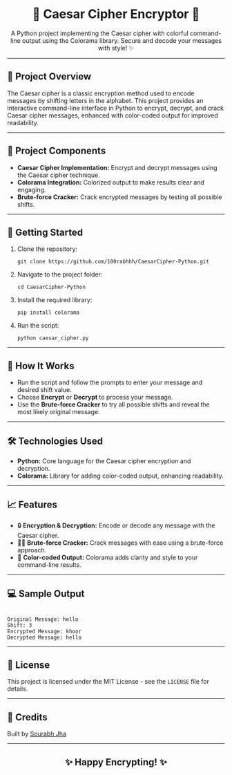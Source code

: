 <h1 align="center">🔐 Caesar Cipher Encryptor 🔐</h1>

<p align="center">A Python project implementing the Caesar cipher with colorful command-line output using the Colorama library. Secure and decode your messages with style! ✨</p>

---

<h2>📜 Project Overview</h2>

<p>The Caesar cipher is a classic encryption method used to encode messages by shifting letters in the alphabet. This project provides an interactive command-line interface in Python to encrypt, decrypt, and crack Caesar cipher messages, enhanced with color-coded output for improved readability.</p>

---

<h2>📂 Project Components</h2>

<ul>
  <li><b>Caesar Cipher Implementation:</b> Encrypt and decrypt messages using the Caesar cipher technique.</li>
  <li><b>Colorama Integration:</b> Colorized output to make results clear and engaging.</li>
  <li><b>Brute-force Cracker:</b> Crack encrypted messages by testing all possible shifts.</li>
</ul>

---

<h2>🚀 Getting Started</h2>

<ol>
  <li>Clone the repository:</li>
  <pre><code>git clone https://github.com/100rabhhh/CaesarCipher-Python.git</code></pre>
  
  <li>Navigate to the project folder:</li>
  <pre><code>cd CaesarCipher-Python</code></pre>
  
  <li>Install the required library:</li>
  <pre><code>pip install colorama</code></pre>
  
  <li>Run the script:</li>
  <pre><code>python caesar_cipher.py</code></pre>
</ol>

---

<h2>🔧 How It Works</h2>

<ul>
  <li>Run the script and follow the prompts to enter your message and desired shift value.</li>
  <li>Choose <b>Encrypt</b> or <b>Decrypt</b> to process your message.</li>
  <li>Use the <b>Brute-force Cracker</b> to try all possible shifts and reveal the most likely original message.</li>
</ul>

---

<h2>🛠️ Technologies Used</h2>

<ul>
  <li><b>Python:</b> Core language for the Caesar cipher encryption and decryption.</li>
  <li><b>Colorama:</b> Library for adding color-coded output, enhancing readability.</li>
</ul>

---

<h2>📈 Features</h2>

<ul>
  <li>🔒 <b>Encryption & Decryption:</b> Encode or decode any message with the Caesar cipher.</li>
  <li>🕵️‍♂️ <b>Brute-force Cracker:</b> Crack messages with ease using a brute-force approach.</li>
  <li>🎨 <b>Color-coded Output:</b> Colorama adds clarity and style to your command-line results.</li>
</ul>

---

<h2>💻 Sample Output</h2>

<pre><code>
Original Message: hello
Shift: 3
Encrypted Message: khoor
Decrypted Message: hello
</code></pre>

---

<h2>📄 License</h2>

<p>This project is licensed under the MIT License - see the <code>LICENSE</code> file for details.</p>

---

<h2>👥 Credits</h2>
    <p>Built by <a href="https://github.com/100rabhhh">Sourabh Jha</a></p>

---

<h2 align="center">✨ Happy Encrypting! ✨</h2>
